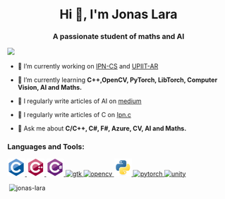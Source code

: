 <h1 align="center">Hi 👋, I'm Jonas Lara</h1>
<h3 align="center">A passionate student of maths and AI</h3>

![](https://komarev.com/ghpvc/?username=Jonas-Lara)

- 🔭 I’m currently working on [IPN-CS](https://github.com/Jonas-Lara/IPN-CS) and [UPIIT-AR](https://github.com/Jonas-Lara/UPIIT-AR)

- 🌱 I’m currently learning **C++,OpenCV, PyTorch, LibTorch, Computer Vision, AI and Maths.**

<!-- - 📝 I regularly write articles of economy on [adrianopolis.xyz](adrianopolis.xyz) -->
- 📝 I regularly write articles of AI on [medium](https://medium.com/@jonas_lara)
- 📝 I regularly write articles of C on [Ipn.c](https://jonas-lara.github.io/Blog-Ipn.c/)

- 💬 Ask me about **C/C++, C#, F#, Azure, CV, AI and Maths.**

<h3 align="left">Languages and Tools:</h3>
<p align="left"> <a href="https://www.cprogramming.com/" target="_blank" rel="noreferrer"> <img src="https://raw.githubusercontent.com/devicons/devicon/master/icons/c/c-original.svg" alt="c" width="40" height="40"/> </a> <a href="https://www.w3schools.com/cpp/" target="_blank" rel="noreferrer"> <img src="https://raw.githubusercontent.com/devicons/devicon/master/icons/cplusplus/cplusplus-original.svg" alt="cplusplus" width="40" height="40"/> </a> <a href="https://www.w3schools.com/cs/" target="_blank" rel="noreferrer"> <img src="https://raw.githubusercontent.com/devicons/devicon/master/icons/csharp/csharp-original.svg" alt="csharp" width="40" height="40"/> </a> <a href="https://www.gtk.org/" target="_blank" rel="noreferrer"> <img src="https://upload.wikimedia.org/wikipedia/commons/7/71/GTK_logo.svg" alt="gtk" width="40" height="40"/> </a> <a href="https://opencv.org/" target="_blank" rel="noreferrer"> <img src="https://www.vectorlogo.zone/logos/opencv/opencv-icon.svg" alt="opencv" width="40" height="40"/> </a> <a href="https://www.python.org" target="_blank" rel="noreferrer"> <img src="https://raw.githubusercontent.com/devicons/devicon/master/icons/python/python-original.svg" alt="python" width="40" height="40"/> </a> <a href="https://pytorch.org/" target="_blank" rel="noreferrer"> <img src="https://www.vectorlogo.zone/logos/pytorch/pytorch-icon.svg" alt="pytorch" width="40" height="40"/> </a> <a href="https://unity.com/" target="_blank" rel="noreferrer"> <img src="https://www.vectorlogo.zone/logos/unity3d/unity3d-icon.svg" alt="unity" width="40" height="40"/> </a> </p>

<!--
<p><img align="left" src="https://github-readme-stats.vercel.app/api/top-langs?username=jonas-lara&show_icons=true&locale=en&layout=compact" alt="jonas-lara" /></p>
-->
<p>&nbsp;<img align="center" src="https://github-readme-stats.vercel.app/api?username=jonas-lara&show_icons=true&locale=en" alt="jonas-lara" /></p>
